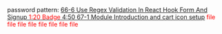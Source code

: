 password pattern: [66-6 Use Regex Validation In React Hook Form And Signup <span style="color: red">1:20</span> ](https://web.programming-hero.com/web-9/video/web-9-66-6-use-regex-validation-in-react-hook-form-and-signup)
[<span style="color: red">Badge</span>  4:50 67-1 Module Introduction and cart icon setup](https://web.programming-hero.com/web-9/video/web-9-67-1-module-introduction-and-cart-icon-setup)
<span style="color: red">file</span>
<span style="color: red">file</span>
<span style="color: red">file</span>
<span style="color: red">file</span>
<span style="color: red">file</span>
<span style="color: red">file</span>
<span style="color: red">file</span>
<span style="color: red">file</span>
